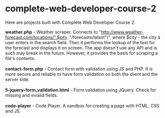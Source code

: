 # complete-web-developer-course-2

Here are projects built with Complete Web Developer Course 2.

<b>weather.php</b> - Weather scraper. Connects to "http://www.weather-forecast.com/locations/".$city ."/forecasts/latest")", where $city - 
the city a user enters in the search field. Then it performs the lookup of the text for the forecast and displays it on screen. The app
doesn't use any API and is such may break in the future. However, it provides the basis for scraping a file's contents.
<br><br>
<b>contact-form.php</b> - Contact form with validation using JS and PHP. It is more secure and reliable to have form validation on both the client and the server side.
<br><br>
<b>5-jquery-form_validation.html</b> - Form validation using JQuery. Check for missing and invalid fields.
<br><br>
<b>code-player</b> - Code Player. A sandbox for creating a page with HTML, CSS and JS.

